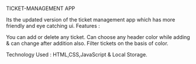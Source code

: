 TICKET-MANAGEMENT APP

Its the updated version of the ticket management app which has more friendly and eye catching ui.
Features : 

You can add or delete any ticket.
Can choose any header color while adding & can change after addition also.
Filter tickets on the basis of color.

Technology Used : HTML,CSS,JavaScript & Local Storage.